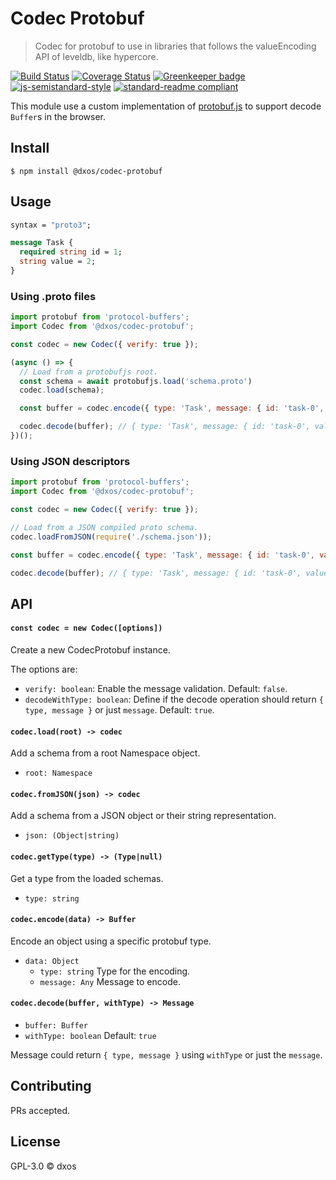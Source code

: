 # Codec Protobuf

> Codec for protobuf to use in libraries that follows the valueEncoding API of leveldb, like hypercore.

[![Build Status](https://travis-ci.com/dxos/codec-protobuf.svg?branch=master)](https://travis-ci.com/dxos/codec-protobuf)
[![Coverage Status](https://coveralls.io/repos/github/dxos/codec-protobuf/badge.svg?branch=master)](https://coveralls.io/github/dxos/codec-protobuf?branch=master)
[![Greenkeeper badge](https://badges.greenkeeper.io/dxos/codec-protobuf.svg)](https://greenkeeper.io/)
[![js-semistandard-style](https://img.shields.io/badge/code%20style-semistandard-brightgreen.svg?style=flat-square)](https://github.com/standard/semistandard)
[![standard-readme compliant](https://img.shields.io/badge/readme%20style-standard-brightgreen.svg?style=flat-square)](https://github.com/RichardLitt/standard-readme) 

This module use a custom implementation of [protobuf.js](https://github.com/protobufjs/protobuf.js) to support decode `Buffer`s in the browser.

## Install

```
$ npm install @dxos/codec-protobuf
```

## Usage

```protobuf
syntax = "proto3";

message Task {
  required string id = 1;
  string value = 2;
}
```

### Using .proto files

```javascript
import protobuf from 'protocol-buffers';
import Codec from '@dxos/codec-protobuf';

const codec = new Codec({ verify: true });

(async () => {
  // Load from a protobufjs root.
  const schema = await protobufjs.load('schema.proto')
  codec.load(schema);

  const buffer = codec.encode({ type: 'Task', message: { id: 'task-0', value: 'test' } });

  codec.decode(buffer); // { type: 'Task', message: { id: 'task-0', value: 'test' } }
})();
```

### Using JSON descriptors

```javascript
import protobuf from 'protocol-buffers';
import Codec from '@dxos/codec-protobuf';

const codec = new Codec({ verify: true });

// Load from a JSON compiled proto schema.
codec.loadFromJSON(require('./schema.json'));

const buffer = codec.encode({ type: 'Task', message: { id: 'task-0', value: 'test' } });

codec.decode(buffer); // { type: 'Task', message: { id: 'task-0', value: 'test' } }
```

## API

#### `const codec = new Codec([options])`

Create a new CodecProtobuf instance.

The options are:

- `verify: boolean`: Enable the message validation. Default: `false`.
- `decodeWithType: boolean`: Define if the decode operation should return `{ type, message }` or just `message`. Default: `true`.

#### `codec.load(root) -> codec`

Add a schema from a root Namespace object.

- `root: Namespace`

#### `codec.fromJSON(json) -> codec`

Add a schema from a JSON object or their string representation.

- `json: (Object|string)`

#### `codec.getType(type) -> (Type|null)`

Get a type from the loaded schemas.

- `type: string`

#### `codec.encode(data) -> Buffer`

Encode an object using a specific protobuf type.

- `data: Object`
  - `type: string` Type for the encoding.
  - `message: Any` Message to encode.

#### `codec.decode(buffer, withType) -> Message`

- `buffer: Buffer`
- `withType: boolean` Default: `true`

Message could return `{ type, message }` using `withType` or just the `message`.

## Contributing

PRs accepted.

## License

GPL-3.0 © dxos
